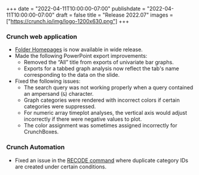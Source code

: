 +++
date = "2022-04-11T10:00:00-07:00"
publishdate = "2022-04-11T10:00:00-07:00"
draft = false
title = "Release 2022.07"
images = ["https://crunch.io/img/logo-1200x630.png"]
+++

### Crunch web application

- [Folder Homepages](https://crunch.io/dev/features/folder-homepage/) is now available in wide release.
- Made the following PowerPoint export improvements:
    - Removed the “All” title from exports of univariate bar graphs.
    - Exports for a tabbed graph analysis now reflect the tab's name corresponding to the data on the slide.
- Fixed the following issues:
    - The search query was not working properly when a query contained an ampersand (`&`) character.
    - Graph categories were rendered with incorrect colors if certain categories were suppressed.
    - For numeric array timeplot analyses, the vertical axis would adjust incorrectly if there were negative values to plot.
    - The color assignment was sometimes assigned incorrectly for CrunchBoxes.

### Crunch Automation

- Fixed an issue in the [RECODE command](https://help.crunch.io/hc/en-us/articles/360042039012-CREATE-CATEGORICAL-RECODE-command) where duplicate category IDs are created under certain conditions.
